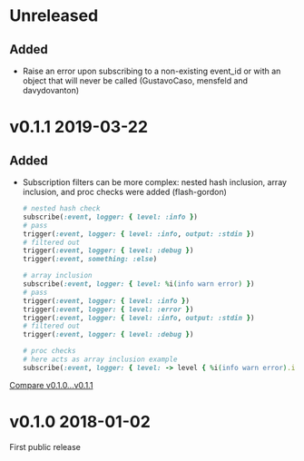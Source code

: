 # Unreleased

## Added

- Raise an error upon subscribing to a non-existing event_id or with an object that will never be called (GustavoCaso, mensfeld and davydovanton)

# v0.1.1 2019-03-22

## Added

- Subscription filters can be more complex: nested hash inclusion, array inclusion, and proc checks were added (flash-gordon)
  ```ruby
  # nested hash check
  subscribe(:event, logger: { level: :info })
  # pass
  trigger(:event, logger: { level: :info, output: :stdin })
  # filtered out
  trigger(:event, logger: { level: :debug })
  trigger(:event, something: :else)

  # array inclusion
  subscribe(:event, logger: { level: %i(info warn error) })
  # pass
  trigger(:event, logger: { level: :info })
  trigger(:event, logger: { level: :error })
  trigger(:event, logger: { level: :info, output: :stdin })
  # filtered out
  trigger(:event, logger: { level: :debug })

  # proc checks
  # here acts as array inclusion example
  subscribe(:event, logger: { level: -> level { %i(info warn error).include?(level) })
  ```

[Compare v0.1.0...v0.1.1](https://github.com/dry-rb/dry-events/compare/v0.1.0...v0.1.1)

# v0.1.0 2018-01-02

First public release
